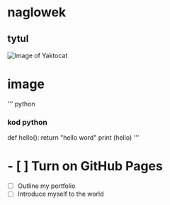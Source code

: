 # naglowek
## tytul
![Image of Yaktocat](https://octodex.github.com/images/yaktocat.png)
# image

''' python
### kod python
def hello():
  return "hello word"
print (hello)
'''
# - [ ] Turn on GitHub Pages
- [ ] Outline my portfolio
- [ ] Introduce myself to the world

